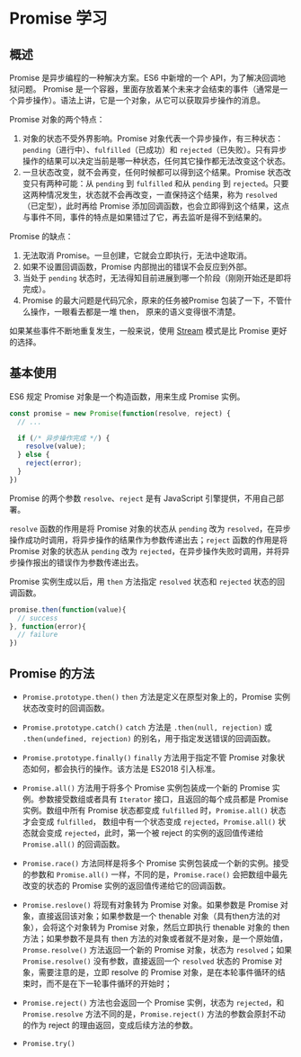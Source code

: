 # Promise 学习

## 概述

Promise 是异步编程的一种解决方案。ES6 中新增的一个 API，为了解决回调地狱问题。
Promise 是一个容器，里面存放着某个未来才会结束的事件（通常是一个异步操作）。语法上讲，它是一个对象，从它可以获取异步操作的消息。

Promise 对象的两个特点：
1. 对象的状态不受外界影响。Promise 对象代表一个异步操作，有三种状态： `pending`（进行中）、`fulfilled`（已成功）和 `rejected`（已失败）。只有异步操作的结果可以决定当前是哪一种状态，任何其它操作都无法改变这个状态。
2. 一旦状态改变，就不会再变，任何时候都可以得到这个结果。Promise 状态改变只有两种可能：从 `pending` 到 `fulfilled` 和从 `pending` 到 `rejected`。只要这两种情况发生，状态就不会再改变，一直保持这个结果，称为 `resolved`（已定型），此时再给 Promise 添加回调函数，也会立即得到这个结果，这点与事件不同，事件的特点是如果错过了它，再去监听是得不到结果的。

Promise 的缺点：
1. 无法取消 Promise。一旦创建，它就会立即执行，无法中途取消。
2. 如果不设置回调函数，Promise 内部抛出的错误不会反应到外部。
3. 当处于 `pending` 状态时，无法得知目前进展到哪一个阶段（刚刚开始还是即将完成）。
4. Promise 的最大问题是代码冗余，原来的任务被Promise 包装了一下，不管什么操作，一眼看去都是一堆 then，
原来的语义变得很不清楚。

如果某些事件不断地重复发生，一般来说，使用 [Stream](https://nodejs.org/api/stream.html) 模式是比 Promise 更好的选择。

## 基本使用

ES6 规定 Promise 对象是一个构造函数，用来生成 Promise 实例。

```javascript
const promise = new Promise(function(resolve, reject) {
  // ...

  if (/* 异步操作完成 */) {
    resolve(value);
  } else {
    reject(error);
  }
})
```

Promise 的两个参数 `resolve`、`reject` 是有 JavaScript 引擎提供，不用自己部署。

`resolve` 函数的作用是将 Promise 对象的状态从 `pending` 改为 `resolved`，在异步操作成功时调用，将异步操作的结果作为参数传递出去；`reject` 函数的作用是将 Promise 对象的状态从 `pending` 改为 `rejected`，在异步操作失败时调用，并将异步操作报出的错误作为参数传递出去。

Promise 实例生成以后，用 `then` 方法指定 `resolved` 状态和 `rejected` 状态的回调函数。

```JavaScript
promise.then(function(value){
  // success
}, function(error){
  // failure
})
```

## Promise 的方法
- `Promise.prototype.then()` `then` 方法是定义在原型对象上的，Promise 实例状态改变时的回调函数。
- `Promise.prototype.catch()` `catch` 方法是 `.then(null, rejection)` 或 `.then(undefined, rejection)` 的别名，用于指定发送错误的回调函数。
- `Promise.prototype.finally()` `finally` 方法用于指定不管 Promise 对象状态如何，都会执行的操作。该方法是 ES2018 引入标准。
- `Promise.all()` 方法用于将多个 Promise 实例包装成一个新的 Promise 实例。参数接受数组或者具有 `Iterator` 接口，且返回的每个成员都是 Promise 实例。数组中所有 Promise 状态都变成 `fulfilled` 时，`Promise.all()` 状态才会变成 `fulfilled`， 数组中有一个状态变成 `rejected`，`Promise.all()` 状态就会变成 `rejected`，此时，第一个被 reject 的实例的返回值传递给 `Promise.all()` 的回调函数。
- `Promise.race()` 方法同样是将多个 Promise 实例包装成一个新的实例。接受的参数和 `Promise.all()` 一样，不同的是，`Promise.race()` 会把数组中最先改变的状态的 Promise 实例的返回值传递给它的回调函数。
- `Promise.reslove()` 将现有对象转为 Promise 对象。如果参数是 Promise 对象，直接返回该对象；如果参数是一个 thenable 对象（具有then方法的对象），会将这个对象转为 Promise 对象，然后立即执行 thenable 对象的 then 方法；如果参数不是具有 then 方法的对象或者就不是对象，是一个原始值，`Promse.resolve()` 方法返回一个新的 Promise 对象，状态为 `resolved`；如果 `Promise.resolve()` 没有参数，直接返回一个 `resolved` 状态的 Promise 对象，需要注意的是，立即 resolve 的 Promise 对象，是在本轮事件循环的结束时，而不是在下一轮事件循环的开始时；
- `Promise.reject()` 方法也会返回一个 Promise 实例，状态为 `rejected`，和 `Promise.resolve` 方法不同的是，`Promise.reject()` 方法的参数会原封不动的作为 reject 的理由返回，变成后续方法的参数。
  

- `Promise.try()` 
